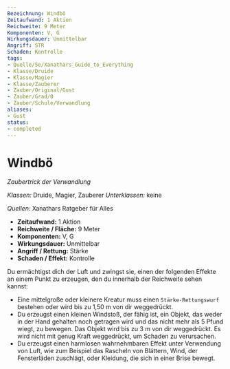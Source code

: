 ```yaml
---
Bezeichnung: Windbö
Zeitaufwand: 1 Aktion
Reichweite: 9 Meter
Komponenten: V, G
Wirkungsdauer: Unmittelbar
Angriff: STR
Schaden: Kontrolle
tags: 
- Quelle/5e/Xanathars_Guide_to_Everything
- Klasse/Druide
- Klasse/Magier
- Klasse/Zauberer
- Zauber/Original/Gust
- Zauber/Grad/0
- Zauber/Schule/Verwandlung
aliases: 
- Gust
status:
- completed
---
```

# Windbö
_Zaubertrick der Verwandlung_

_Klassen:_ Druide, Magier, Zauberer
_Unterklassen:_ keine

_Quellen:_ Xanathars Ratgeber für Alles

- **Zeitaufwand:** 1 Aktion
- **Reichweite / Fläche:** 9 Meter
- **Komponenten:** V, G
- **Wirkungsdauer:** Unmittelbar
- **Angriff / Rettung:** Stärke
- **Schaden / Effekt:**  Kontrolle

Du ermächtigst dich der Luft und zwingst sie, einen der folgenden Effekte an einem Punkt zu erzeugen, den du innerhalb der Reichweite sehen kannst:

- Eine mittelgroße oder kleinere Kreatur muss einen `Stärke-Rettungswurf` bestehen oder wird bis zu 1,50 m von dir weggedrückt.
- Du erzeugst einen kleinen Windstoß, der fähig ist, ein Objekt, das weder in der Hand gehalten noch getragen wird und das nicht mehr als 5 Pfund wiegt, zu bewegen. Das Objekt wird bis zu 3 m von dir weggedrückt. Es wird nicht mit genug Kraft weggedrückt, um Schaden zu verursachen.
- Du erzeugst einen harmlosen wahrnehmbaren Effekt unter Verwendung von Luft, wie zum Beispiel das Rascheln von Blättern, Wind, der Fensterläden zuschlägt, oder Kleidung, die sich in einer Brise bewegt.